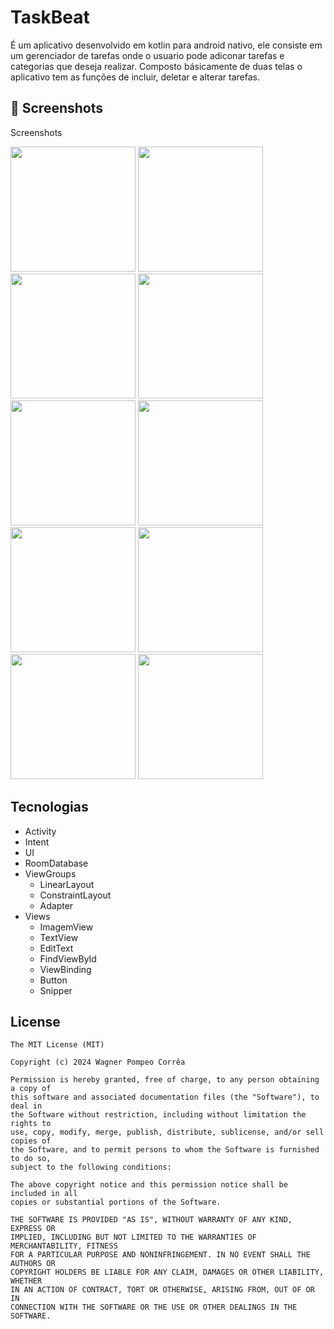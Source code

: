# TaskBeat
É um aplicativo desenvolvido em kotlin para android nativo, ele consiste em um gerenciador de tarefas onde o usuario pode adiconar tarefas e categorias que deseja realizar. Composto básicamente de duas telas o aplicativo tem as funções de incluir, deletar e alterar tarefas.


## :camera_flash: Screenshots
<!-- You can add more screenshots here if you like -->
Screenshots

<img src="https://github.com/user-attachments/assets/73764ddd-59af-4e7f-9bfa-840c227212b6" width=200/>
<img src="https://github.com/user-attachments/assets/5e278c75-9d8a-4458-9c45-4f6d8a0a09a3" width=200/>
<img src="https://github.com/user-attachments/assets/cb09b383-db73-4abc-b6cf-0c3bf54e9e3f" width=200/>
<img src="https://github.com/user-attachments/assets/879f098d-0fa1-487d-9694-3efcac9c52e5" width=200/>
<img src="https://github.com/user-attachments/assets/087051db-013f-41cd-b518-35f63c135c16" width=200/>
<img src="https://github.com/user-attachments/assets/3568a7e2-d7db-4096-bee2-49ee131a5a2e" width=200/>
<img src="https://github.com/user-attachments/assets/065909f6-e145-4f90-80d9-5490fc4572ef" width=200/>
<img src="https://github.com/user-attachments/assets/c5c7975f-e76b-4308-a935-baf57edd60c5" width=200/>
<img src="https://github.com/user-attachments/assets/cc69669a-29df-484f-b4d4-5a52b60af761" width=200/>
<img src="https://github.com/user-attachments/assets/ab984a67-da96-4503-b52d-1b6e1450a8b2" width=200/>



## Tecnologias
- Activity
- Intent
- UI
- RoomDatabase
- ViewGroups
  - LinearLayout
  - ConstraintLayout
  - Adapter  
- Views
  - ImagemView
  - TextView
  - EditText
  - FindViewById
  - ViewBinding
  - Button
  - Snipper

## License
```
The MIT License (MIT)

Copyright (c) 2024 Wagner Pompeo Corrêa

Permission is hereby granted, free of charge, to any person obtaining a copy of
this software and associated documentation files (the "Software"), to deal in
the Software without restriction, including without limitation the rights to
use, copy, modify, merge, publish, distribute, sublicense, and/or sell copies of
the Software, and to permit persons to whom the Software is furnished to do so,
subject to the following conditions:

The above copyright notice and this permission notice shall be included in all
copies or substantial portions of the Software.

THE SOFTWARE IS PROVIDED "AS IS", WITHOUT WARRANTY OF ANY KIND, EXPRESS OR
IMPLIED, INCLUDING BUT NOT LIMITED TO THE WARRANTIES OF MERCHANTABILITY, FITNESS
FOR A PARTICULAR PURPOSE AND NONINFRINGEMENT. IN NO EVENT SHALL THE AUTHORS OR
COPYRIGHT HOLDERS BE LIABLE FOR ANY CLAIM, DAMAGES OR OTHER LIABILITY, WHETHER
IN AN ACTION OF CONTRACT, TORT OR OTHERWISE, ARISING FROM, OUT OF OR IN
CONNECTION WITH THE SOFTWARE OR THE USE OR OTHER DEALINGS IN THE SOFTWARE.
```
